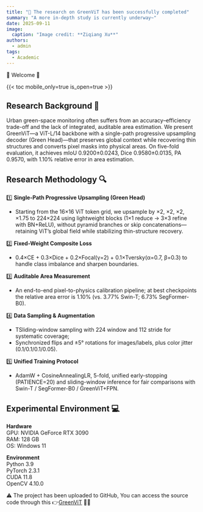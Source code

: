 ```yaml
---
title: "🎉 The research on GreenViT has been successfully completed"
summary: "A more in-depth study is currently underway~"
date: 2025-09-11
image:
  caption: "Image credit: **Ziqiang Xu**"
authors:
  - admin
tags:
  - Academic
---
```



🎉 Welcome 👋

{{< toc mobile_only=true is_open=true >}}

## Research Background 📌 

Urban green-space monitoring often suffers from an accuracy–efficiency trade-off and the lack of integrated, auditable area estimation. We present GreenViT—a ViT-L/14 backbone with a single-path progressive upsampling decoder (Green Head)—that preserves global context while recovering thin structures and converts pixel masks into physical areas. On five-fold evaluation, it achieves mIoU 0.9200±0.0243, Dice 0.9580±0.0135, PA 0.9570, with 1.10% relative error in area estimation.

[//]: # ([![The template is mobile first with a responsive design to ensure that your site looks stunning on every device.]&#40;https://raw.githubusercontent.com/wowchemy/wowchemy-hugo-modules/main/starters/academic/preview.png&#41;]&#40;https://hugoblox.com&#41;)

## Research Methodology 🔍

1️⃣ **Single-Path Progressive Upsampling (Green Head)**
- Starting from the 16×16 ViT token grid, we upsample by ×2, ×2, ×2, ×1.75 to 224×224 using lightweight blocks (1×1 reduce → 3×3 refine with BN+ReLU), without pyramid branches or skip concatenations—retaining ViT’s global field while stabilizing thin-structure recovery.

2️⃣ **Fixed-Weight Composite Loss**
- 0.4×CE + 0.3×Dice + 0.2×Focal(γ=2) + 0.1×Tversky(α=0.7, β=0.3) to handle class imbalance and sharpen boundaries.

3️⃣ **Auditable Area Measurement**
- An end-to-end pixel-to-physics calibration pipeline; at best checkpoints the relative area error is 1.10% (vs. 3.77% Swin-T; 6.73% SegFormer-B0).

4️⃣ **Data Sampling & Augmentation**
- TSliding-window sampling with 224 window and 112 stride for systematic coverage;
- Synchronized flips and ±5° rotations for images/labels, plus color jitter (0.1/0.1/0.1/0.05).  

5️⃣ **Unified Training Protocol**
- AdamW + CosineAnnealingLR, 5-fold, unified early-stopping (PATIENCE=20) and sliding-window inference for fair comparisons with Swin-T / SegFormer-B0 / GreenViT+FPN.

## Experimental Environment 💻

**Hardware**  
  GPU: NVIDIA GeForce RTX 3090  
  RAM: 128 GB  
  OS: Windows 11  

**Environment**  
  Python 3.9  
  PyTorch 2.3.1  
  CUDA 11.8  
  OpenCV 4.10.0  

⚠️ The project has been uploaded to GitHub, You can access the source code through this 👉[GreenViT](https://github.com/knuxzq/GreenViT) 🦄✨
   
    
